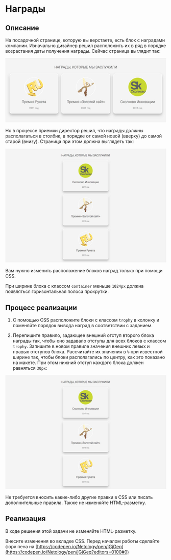 ﻿# Награды

## Описание
На посадочной странице, которую вы верстаете, есть блок с наградами компании. Изначально дизайнер решил расположить их в ряд в порядке возрастания даты получения награды.
Сейчас страница выглядит так:

![Old layout](../../sources/fluid-trophy-old.jpg)

Но в процессе приемки директор решил, что награды должны располагаться в столбик, в порядке от самой новой (вверху) до самой старой (внизу).
Cтраница при этом должна выглядеть так:

![Target layout](../../sources/fluid-trophy-target.jpg)

Вам нужно изменить расположение блоков наград только при помощи CSS.

При ширине блока с классом `container` меньше `1024px` должна появляться горизонтальная полоса прокрутки.

## Процесс реализации

1. С помощью CSS расположите блоки с классом `trophy` в колонку и поменяйте порядок вывода наград в соответствии с заданием.

2. Перепишите правило, задающее внешний отступ второго блока награды так, чтобы оно задавало отступы для всех блоков с классом `trophy`.
Запишите в новом правиле значения внешних левых и правых отступов блока. 
Рассчитайте их значения в `%` при известной ширине так, чтобы блоки располагались по центру, как это показано на макете. При этом нижний отступ каждого блока должен равняться `30px`:

![Target layout](../../sources/fluid-trophy-target.jpg)

Не требуется вносить какие-либо другие правки в CSS или писать дополнительные правила. Также не изменяйте HTML-разметку.

## Реализация

В ходе решения этой задачи не изменяйте HTML-разметку.

Внесите изменения во вкладке CSS. Перед началом работы сделайте форк пена на [https://codepen.io/Netology/pen/jGjGeq](https://codepen.io/Netology/pen/jGjGeq?editors=0100#0)

